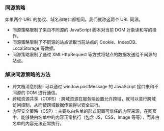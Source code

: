 
### 同源策略
如果两个 URL 的协议、域名和端口都相同，我们就称这两个 URL 同源。

- 同源策略限制了来自不同源的 JavaScript 脚本对当前 DOM 对象读和写的操作。
- 同源策略限制了不同源的站点读取当前站点的 Cookie、IndexDB、LocalStorage 等数据。
- 同源策略限制了通过 XMLHttpRequest 等方式将站点的数据发送给不同源的站点。

### 解决同源策略的方法

- 跨文档消息机制: 可以通过 window.postMessage 的 JavaScript 接口来和不同源的 DOM 进行通信。
- 跨域资源共享（CORS）: 跨域资源在服务端设置允许跨域，就可以进行跨域访问控制，从而使跨域数据传输得以安全进行。
- 内容安全策略（CSP）: 主要以白名单的形式配置可信任的内容来源，在网页中，能够使白名单中的内容正常执行（包含 JS，CSS，Image 等等），而非白名单的内容无法正常执行。
